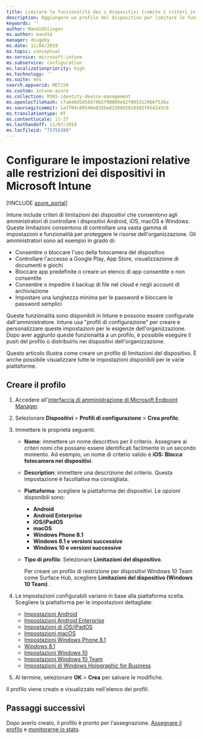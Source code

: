 ```yaml
---
title: Limitare le funzionalità dei i dispositivi tramite i criteri in Microsoft Intune - Azure | Microsoft Docs
description: Aggiungere un profilo del dispositivo per limitare le funzionalità dei dispositivi Android, macOS, iOS, iPadOS, Windows Phone e Windows 10 in Microsoft Intune
keywords: ''
author: MandiOhlinger
ms.author: mandia
manager: dougeby
ms.date: 11/04/2019
ms.topic: conceptual
ms.service: microsoft-intune
ms.subservice: configuration
ms.localizationpriority: high
ms.technology: ''
ms.suite: ems
search.appverid: MET150
ms.custom: intune-azure
ms.collection: M365-identity-device-management
ms.openlocfilehash: cfa640d5858479b5f98009e92f005312966f536a
ms.sourcegitcommit: 1a7f04c80548e035be82308d2618492f6542d3c0
ms.translationtype: HT
ms.contentlocale: it-IT
ms.lasthandoff: 11/07/2019
ms.locfileid: "73755289"
---
```

# <a name="configure-device-restriction-settings-in-microsoft-intune"></a>Configurare le impostazioni relative alle restrizioni dei dispositivi in Microsoft Intune

[!INCLUDE [azure_portal](../includes/azure_portal.md)]

Intune include criteri di limitazioni dei dispositivi che consentono agli amministratori di controllare i dispositivi Android, iOS, macOS e Windows. Queste limitazioni consentono di controllare una vasta gamma di impostazioni e funzionalità per proteggere le risorse dell'organizzazione. Gli amministratori sono ad esempio in grado di:

- Consentire o bloccare l'uso della fotocamera del dispositivo
- Controllare l'accesso a Google Play, App Store, visualizzazione di documenti e giochi
- Bloccare app predefinite o creare un elenco di app consentite o non consentite
- Consentire o impedire il backup di file nel cloud e negli account di archiviazione
- Impostare una lunghezza minima per le password e bloccare le password semplici

Queste funzionalità sono disponibili in Intune e possono essere configurate dall'amministratore. Intune usa "profili di configurazione" per creare e personalizzare queste impostazioni per le esigenze dell'organizzazione. Dopo aver aggiunto queste funzionalità a un profilo, è possibile eseguire il push del profilo o distribuirlo nei dispositivi dell'organizzazione.

Questo articolo illustra come creare un profilo di limitazioni del dispositivo. È anche possibile visualizzare tutte le impostazioni disponibili per le varie piattaforme.

## <a name="create-the-profile"></a>Creare il profilo

1. Accedere all'[interfaccia di amministrazione di Microsoft Endpoint Manager](https://go.microsoft.com/fwlink/?linkid=2109431).
2. Selezionare **Dispositivi** > **Profili di configurazione** > **Crea profilo**.
3. Immettere le proprietà seguenti:

    - **Nome**: immettere un nome descrittivo per il criterio. Assegnare ai criteri nomi che possano essere identificati facilmente in un secondo momento. Ad esempio, un nome di criterio valido è **iOS: Blocca fotocamera nei dispositivi**.
    - **Description**: immettere una descrizione del criterio. Questa impostazione è facoltativa ma consigliata.
    - **Piattaforma**: scegliere la piattaforma dei dispositivi. Le opzioni disponibili sono:  

        - **Android**
        - **Android Enterprise**
        - **iOS/iPadOS**
        - **macOS**
        - **Windows Phone 8.1**
        - **Windows 8.1 e versioni successive**
        - **Windows 10 e versioni successive**

    - **Tipo di profilo**: Selezionare **Limitazioni del dispositivo**.

        Per creare un profilo di restrizione per dispositivi Windows 10 Team come Surface Hub, scegliere **Limitazioni del dispositivo (Windows 10 Team)** .

4. Le impostazioni configurabili variano in base alla piattaforma scelta. Scegliere la piattaforma per le impostazioni dettagliate:

    - [Impostazioni Android](../device-restrictions-android.md)
    - [Impostazioni Android Enterprise](../device-restrictions-android-for-work.md)
    - [Impostazioni di iOS/iPadOS](device-restrictions-ios.md)
    - [Impostazioni macOS](device-restrictions-macos.md)
    - [Impostazioni Windows Phone 8.1](device-restrictions-windows-phone-8-1.md)
    - [Windows 8.1](device-restrictions-windows-8-1.md)
    - [Impostazioni Windows 10](device-restrictions-windows-10.md)
    - [Impostazioni Windows 10 Team](device-restrictions-windows-10-teams.md)
    - [Impostazioni di Windows Holographic for Business](device-restrictions-windows-holographic.md)

5. Al termine, selezionare **OK** > **Crea** per salvare le modifiche.

Il profilo viene creato e visualizzato nell'elenco dei profili.

## <a name="next-steps"></a>Passaggi successivi

Dopo averlo creato, il profilo è pronto per l'assegnazione. [Assegnare il profilo](../device-profile-assign.md) e [monitorarne lo stato](../device-profile-monitor.md).

<!--  Removing image as part of design review; retaining source until we known the disposition.

## Example of device restriction settings

In this high-level example, you'll create a device restriction policy that blocks the use of the built-in camera app on Android devices.

![How to disable the camera on Android devices](./media/device-restrictions-configure/disable-android-camera.png)

-->

